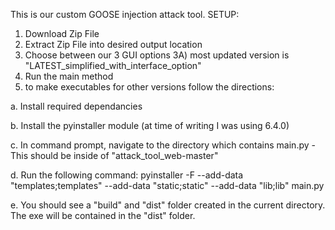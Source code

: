 This is our custom GOOSE injection attack tool. 
SETUP:

1) Download Zip File
2) Extract Zip File into desired output location
3) Choose between our 3 GUI options 
3A) most updated version is "LATEST_simplified_with_interface_option"
4) Run the main method
5) to make executables for other versions follow the directions:
   
a. Install required dependancies

b. Install the pyinstaller module (at time of writing I was using 6.4.0)

c. In command prompt, navigate to the directory which contains main.py
-This should be inside of "attack_tool_web-master"

d. Run the following command: pyinstaller -F --add-data "templates;templates" --add-data "static;static" --add-data "lib;lib" main.py

e. You should see a "build" and "dist" folder created in the current directory. The exe will be contained in the "dist" folder.
